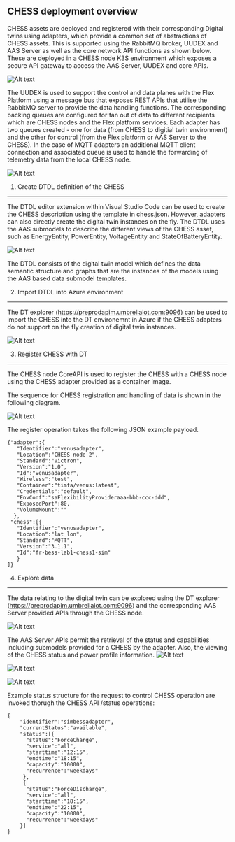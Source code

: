 CHESS deployment overview
-------------------------

CHESS assets are deployed and registered with their corresponding Digital twins using adapters, which provide a common set of abstractions of CHESS assets. This is supported using the RabbitMQ broker, UUDEX and AAS Server as well as the core network API functions as shown below.  These are deployed in a CHESS node K3S environment which exposes a secure API gateway to access the AAS Server, UUDEX and core APIs.

![Alt text](images/CHESSNode.png)

The UUDEX is used to support the control and data planes with the Flex Platform using a message bus that exposes REST APIs that utilise the RabbitMQ server to provide the data  handling functions. The corresponding backing queues  are configured for fan out of data to different recipients which are CHESS nodes and the Flex platform services. Each adapter has two queues created - one for data (from CHESS to digitial twin environment) and the other for control (from the Flex platform or AAS Server to the CHESS). In the case of MQTT adapters  an additional MQTT client connection and associated queue is used to handle the forwarding of telemetry data from the local CHESS node.

![Alt text](images/UUDEX.png)


1) Create DTDL definition of the CHESS
--------------------------------------

The DTDL editor extension within Visual Studio Code can be used to create the CHESS description using the template in  chess.json. However, adapters can also directly create the digital twin instances on the fly.
The DTDL uses the AAS submodels to describe the different views of the CHESS asset, such as EnergyEntity, PowerEntity, VoltageEntity and StateOfBatteryEntity.

![Alt text](images/visualstudio.png)

The DTDL consists of the digital twin model which defines the data semantic structure and graphs that are the instances of the models using the AAS based data submodel templates.

2) Import DTDL into Azure environment
-------------------------------------

The DT explorer (https://preprodapim.umbrellaiot.com:9096) can be used to import the CHESS into the DT environemnt in Azure if the CHESS adapters do not support on the fly creation of digital twin instances.

![Alt text](images/upload.png)

3) Register CHESS with DT 
-------------------------
The CHESS node CoreAPI is used to register the CHESS with a CHESS node using the CHESS adapter provided as a container image. 

The sequence for CHESS registration and handling of data is shown in the following  diagram.

![Alt text](images/sequence.png)

The register operation takes the following JSON example payload.

```
{"adapter":{
   "Identifier":"venusadapter",				
   "Location":"CHESS node 2",		
   "Standard":"Victron",	
   "Version":"1.0",
   "Id":"venusadapter",					    
   "Wireless":"test",
   "Container":"timfa/venus:latest",
   "Credentials":"default",
   "EnvConf":"saFlexibilityProvideraaa-bbb-ccc-ddd",
   "ExposedPort":80,
   "VolumeMount":""
  },
 "chess":[{
   "Identifier":"venusadapter",
   "Location":"lat lon",					
   "Standard":"MQTT",					 
   "Version":"3.1.1",
   "Id":"fr-bess-lab1-chess1-sim"
   }
]}
```

4) Explore data
---------------
The data relating to the digital twin can be explored using the DT explorer (https://preprodapim.umbrellaiot.com:9096) and the corresponding AAS Server provided APIs through the CHESS node.

![Alt text](images/history.png)

The AAS Server APIs permit the retrieval of the status and capabilities including submodels provided for a CHESS by the adapter. Also, the viewing of the CHESS status and power profile information.
![Alt text](images/AASServer1.png)

![Alt text](images/AASServer2.png)

![Alt text](images/AASServer3.png)


Example status structure for the request to control CHESS operation are invoked thorugh the CHESS API /status operations:
```
{
    "identifier":"simbessadapter",
    "currentStatus":"available",
    "status":[{
      "status":"ForceCharge",
      "service":"all",
      "starttime":"12:15",
      "endtime":"18:15",
      "capacity":"10000",
      "recurrence":"weekdays"
     },
     {
      "status":"ForceDischarge",
      "service":"all",
      "starttime":"18:15",
      "endtime":"22:15",
      "capacity":"10000",
      "recurrence":"weekdays"
    }]
}

```
